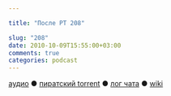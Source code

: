 ```yaml
---

title: "После РТ 208"

slug: "208"
date: 2010-10-09T15:55:00+03:00
comments: true
categories: podcast
---
```

[аудио](http://cdn.radio-t.com/rt208post.mp3) ● [пиратский torrent](http://pirates.radio-t.com/torrents/rt208post.mp3.torrent) ● [лог чата](http://chat.radio-t.com/logs/radio-t-208.html) ● [wiki](http://wiki.radio-t.com/%D0%9F%D0%BE%D1%81%D0%BB%D0%B5_%D0%A0%D0%A2_208)<audio src="http://cdn.radio-t.com/rt208post.mp3" preload="none">
